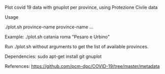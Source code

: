 Plot covid 19 data with gnuplot per province, using Protezione Civile data


Usage

./plot.sh province-name province-name ...

Example: ./plot.sh catania roma "Pesaro e Urbino"

Run ./plot.sh without arguments to get the list of available provinces.


Dependencies: sudo apt-get install git gnuplot

References: https://github.com/pcm-dpc/COVID-19/tree/master/metadata 
